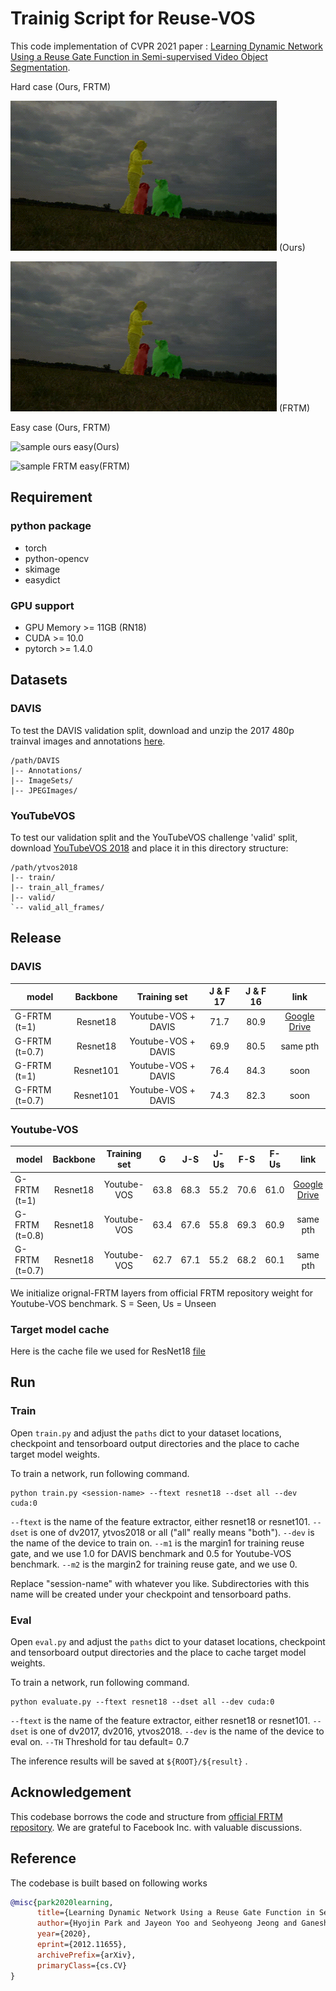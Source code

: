 # Trainig Script for Reuse-VOS

This code implementation of CVPR 2021 paper :  [Learning Dynamic Network Using a Reuse Gate Function in Semi-supervised Video Object Segmentation](https://arxiv.org/abs/2012.11655).

Hard case (Ours, FRTM)

<img src="./sample/Gate_dog.gif" alt="sample ours hard" width="426" height="240"> (Ours)

 <img src="./sample/FRTM_dog.gif" alt="sample FRTM hard" width="426" height="240"> (FRTM)

Easy case (Ours, FRTM)

<img src="./sample/Gate_cow.gif" alt="sample ours easy" width="426" height="240">(Ours)

 <img src="./sample/FRTM_cow.gif" alt="sample FRTM easy" width="426" height="240">(FRTM)

## Requirement
### python package
- torch
- python-opencv
- skimage
- easydict

### GPU support

- GPU Memory >= 11GB (RN18)
- CUDA >= 10.0
- pytorch >= 1.4.0


## Datasets

### DAVIS

To test the DAVIS validation split, download and unzip the 2017 480p trainval images and annotations [here](https://data.vision.ee.ethz.ch/csergi/share/davis/DAVIS-2017-trainval-480p.zip).

```
/path/DAVIS
|-- Annotations/
|-- ImageSets/
|-- JPEGImages/
```

### YouTubeVOS

To test our validation split and the YouTubeVOS challenge 'valid' split, download [YouTubeVOS 2018](https://youtube-vos.org/dataset/)
and place it in this directory structure:

```
/path/ytvos2018
|-- train/
|-- train_all_frames/
|-- valid/
`-- valid_all_frames/
```

## Release

### DAVIS 

| model         |Backbone  |Training set         | J & F 17 | J & F 16| link  |
|---------------|:--------:|:-------------------:|:--------:|:-------:|:-----:|
| G-FRTM (t=1)  | Resnet18 | Youtube-VOS + DAVIS | 71.7 | 80.9 | [Google Drive](https://drive.google.com/file/d/1CedlOkynY9ja4Sd9q7wLO6-fELh_cM1R/view?usp=sharing)| 
| G-FRTM (t=0.7)| Resnet18 | Youtube-VOS + DAVIS | 69.9 | 80.5 | same pth|
| G-FRTM (t=1)  | Resnet101| Youtube-VOS + DAVIS | 76.4 | 84.3 | soon| 
| G-FRTM (t=0.7)| Resnet101| Youtube-VOS + DAVIS | 74.3 | 82.3 | soon| 

### Youtube-VOS

| model         |Backbone  |Training set | G    | J-S  | J-Us | F-S  |F-Us  | link |
|---------------|:--------:|:-----------:|:----:|:----:|:----:|:----:|:----:|:----:|
| G-FRTM (t=1)  | Resnet18 | Youtube-VOS | 63.8 | 68.3 | 55.2 | 70.6 | 61.0 | [Google Drive](https://drive.google.com/file/d/1FQLgkIX6Iaj5vKGN20ZfAdk_mE0xwgzR/view?usp=sharing)|
| G-FRTM (t=0.8)| Resnet18 | Youtube-VOS | 63.4 | 67.6 | 55.8 | 69.3 | 60.9 | same pth|
| G-FRTM (t=0.7)| Resnet18 | Youtube-VOS | 62.7 | 67.1 | 55.2 | 68.2 | 60.1 | same pth|

We initialize orignal-FRTM layers from official FRTM repository weight for Youtube-VOS benchmark.
S = Seen, Us = Unseen

### Target model cache
Here is the cache file we used for ResNet18 [file](https://drive.google.com/file/d/177Dm65wAIqoZINRtl-HIyGPJUNG7DUQi/view?usp=sharing)


## Run
### Train

Open `train.py` and adjust the `paths` dict to your dataset locations, checkpoint and tensorboard
output directories and the place to cache target model weights.

To train a network, run following command.

```shell script
python train.py <session-name> --ftext resnet18 --dset all --dev cuda:0
```
`--ftext` is the name of the feature extractor, either resnet18 or resnet101.
`--dset` is one of dv2017, ytvos2018 or all ("all" really means "both").
`--dev` is the name of the device to train on.
`--m1` is the margin1 for training reuse gate, and we use 1.0 for DAVIS benchmark and 0.5 for Youtube-VOS benchmark.
`--m2` is the margin2 for training reuse gate, and  we use 0. 

Replace "session-name" with whatever you like. Subdirectories with this name
will be created under your checkpoint and tensorboard paths.


### Eval

Open `eval.py` and adjust the `paths` dict to your dataset locations, checkpoint and tensorboard
output directories and the place to cache target model weights.

To train a network, run following command.

```shell script
python evaluate.py --ftext resnet18 --dset all --dev cuda:0
```
`--ftext` is the name of the feature extractor, either resnet18 or resnet101.
`--dset` is one of dv2017, dv2016, ytvos2018.
`--dev` is the name of the device to eval on.
`--TH` Threshold for tau default= 0.7

The inference results will be saved at `${ROOT}/${result}` .


## Acknowledgement
This codebase borrows the code and structure from [official FRTM repository](https://github.com/andr345/frtm-vos).
We are grateful to Facebook Inc. with valuable discussions.
## Reference
The codebase is built based on following works
```Bibtex
@misc{park2020learning,
      title={Learning Dynamic Network Using a Reuse Gate Function in Semi-supervised Video Object Segmentation}, 
      author={Hyojin Park and Jayeon Yoo and Seohyeong Jeong and Ganesh Venkatesh and Nojun Kwak},
      year={2020},
      eprint={2012.11655},
      archivePrefix={arXiv},
      primaryClass={cs.CV}
}

```

